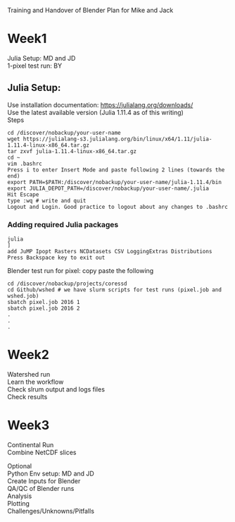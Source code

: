 Training and Handover of Blender Plan for Mike and Jack  

Week1  
======  
Julia Setup: MD and JD  
1-pixel test run: BY  

## Julia Setup: 
Use installation documentation: https://julialang.org/downloads/  
Use the latest available version (Julia 1.11.4 as of this writing)  
Steps  
```
cd /discover/nobackup/your-user-name
wget https://julialang-s3.julialang.org/bin/linux/x64/1.11/julia-1.11.4-linux-x86_64.tar.gz
tar zxvf julia-1.11.4-linux-x86_64.tar.gz
cd ~  
vim .bashrc  
Press i to enter Insert Mode and paste following 2 lines (towards the end)  
export PATH=$PATH:/discover/nobackup/your-user-name/julia-1.11.4/bin  
export JULIA_DEPOT_PATH=/discover/nobackup/your-user-name/.julia  
Hit Escape  
type :wq # write and quit  
Logout and Login. Good practice to logout about any changes to .bashrc  
```

### Adding required Julia packages  
```
julia
]
add JuMP Ipopt Rasters NCDatasets CSV LoggingExtras Distributions  
Press Backspace key to exit out  
```

Blender test run for pixel: copy paste the following    
```
cd /discover/nobackup/projects/coressd  
cd Github/wshed # we have slurm scripts for test runs (pixel.job and wshed.job)  
sbatch pixel.job 2016 1  
sbatch pixel.job 2016 2  
.  
.  
.  
```


Week2
======  
Watershed run  
Learn the workflow  
Check slrum output and logs files  
Check results  

Week3
======  
Continental Run  
Combine NetCDF slices  

Optional  
Python Env setup: MD and JD  
Create Inputs for Blender  
QA/QC of Blender runs  
Analysis  
Plotting  
Challenges/Unknowns/Pitfalls  
